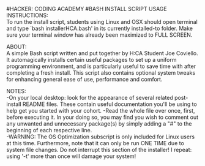  #HACKER: CODING ACADEMY
 #BASH INSTALL SCRIPT
 USAGE INSTRUCTIONS:                                                                                    
 To run the install script, students using Linux and OSX should open terminal and type `bash installerHCA.bash' in its currently installed-to folder. Make sure your terminal window has already been maximized to FULL SCREEN.
                                                                                                        
 ABOUT:                                                                                                 
 A simple Bash script written and put together by H:CA Student Joe Coviello. It automagically installs certain useful packages to set up a uniform programming environment, and is particularly useful to save time with after completing a fresh install. This script also contains optional system tweaks for enhancing general ease of use, performance and comfort.                        
                                                                                                       
 NOTES:                                       
-On your local desktop: look for the appearance of several related post-install README files. These contain useful documentation you'll be using to help get you started with your cohort. 
-Read the whole file over once, first, before executing it. In your doing so, you may find you wish to comment out any unwanted and unnecessary package(s) by simply adding a "#" to the beginning of each respective line.          
-WARNING: The OS Optimization subscript is only included for Linux users at this time. Furthermore, note that it can only be run ONE TIME due to system file changes. Do not interrupt this section of the installer! I repeat: using '-t' more than once will damage your system!                         
